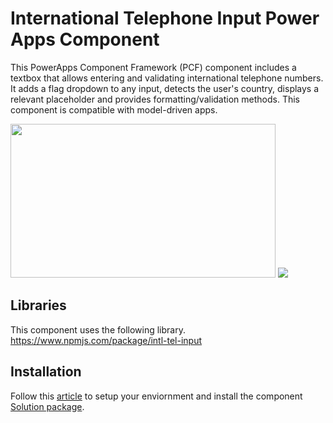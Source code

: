 # International Telephone Input Power Apps Component
This PowerApps Component Framework (PCF) component includes a textbox that allows entering and validating international telephone numbers. It adds a flag dropdown to any input, detects the user's country, displays a relevant placeholder and provides formatting/validation methods.
This component is compatible with model-driven apps.

<img src="https://raw.github.com/OGcanviz/IntlTelInputPCF/master/images/vanilla.png" width="424px" height="246px">

<img src="https://raw.github.com/OGcanviz/IntlTelInputPCF/master/images/PCFIntlPhone.gif">

## Libraries
This component uses the following library.
https://www.npmjs.com/package/intl-tel-input

## Installation
Follow this [article](https://docs.microsoft.com/en-us/powerapps/developer/component-framework/component-framework-for-canvas-apps) to setup your enviornment and install the component [Solution package](https://github.com/OGcanviz/IntlTelInputPCF/tree/master/releases).
